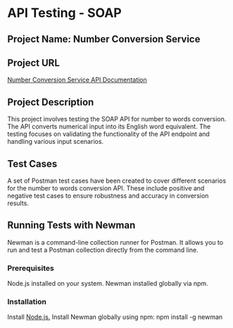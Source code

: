 # API Testing - SOAP

## Project Name: Number Conversion Service
## Project URL
[Number Conversion Service API Documentation](https://www.dataaccess.com/webservicesserver/NumberConversion.wso?op=NumberToWords)

## Project Description
This project involves testing the SOAP API for number to words conversion. The API converts numerical input into its English word equivalent. The testing focuses on validating the functionality of the API endpoint and handling various input scenarios.

## Test Cases
A set of Postman test cases have been created to cover different scenarios for the number to words conversion API. These include positive and negative test cases to ensure robustness and accuracy in conversion results.

## Running Tests with Newman
Newman is a command-line collection runner for Postman. It allows you to run and test a Postman collection directly from the command line.

### Prerequisites
Node.js installed on your system.
Newman installed globally via npm.
### Installation
Install [Node.js.](https://nodejs.org/en)
Install Newman globally using npm:
npm install -g newman
